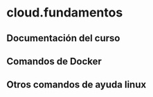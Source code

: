 # cloud.fundamentos

Documentación del curso
-----------------------


Comandos de Docker
------------------


Otros comandos de ayuda linux
-----------------------------

